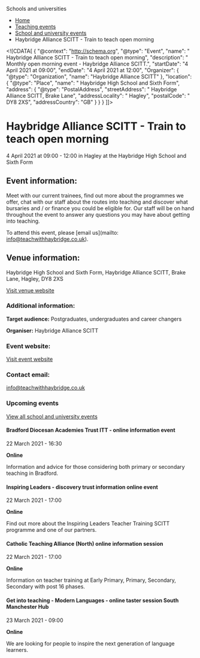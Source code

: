Schools and universities

*   [Home](/)
*   [Teaching events](/teaching-events)
*   [School and university events](/teaching-events/training-provider-events)
*   Haybridge Alliance SCITT - Train to teach open morning

<!\[CDATA\[ { "@context": "http://schema.org", "@type": "Event", "name": " Haybridge Alliance SCITT - Train to teach open morning", "description": " Monthly open morning event - Haybridge Alliance SCITT.", "startDate": "4 April 2021 at 09:00", "endDate": "4 April 2021 at 12:00", "Organizer": { "@type": "Organization", "name": "Haybridge Alliance SCITT" }, "location": { "@type": "Place", "name": " Haybridge High School and Sixth Form", "address": { "@type": "PostalAddress", "streetAddress": " Haybridge Alliance SCITT, Brake Lane", "addressLocality": " Hagley", "postalCode": " DY8 2XS", "addressCountry": "GB" } } } \]\]>

Haybridge Alliance SCITT - Train to teach open morning
======================================================

4 April 2021 at 09:00 - 12:00 in Hagley at the Haybridge High School and Sixth Form

Event information:
------------------

Meet with our current trainees, find out more about the programmes we offer, chat with our staff about the routes into teaching and discover what bursaries and / or finance you could be eligible for. Our staff will be on hand throughout the event to answer any questions you may have about getting into teaching.

To attend this event, please [email us](mailto: info@teachwithhaybridge.co.uk).

Venue information:
------------------

Haybridge High School and Sixth Form, Haybridge Alliance SCITT, Brake Lane, Hagley, DY8 2XS

[Visit venue website](http://www.teachwithhaybridge.co.uk/ "Haybridge High School and Sixth Form")

### Additional information:

**Target audience:** Postgraduates, undergraduates and career changers

**Organiser:** Haybridge Alliance SCITT

### Event website:

[Visit event website](http://www.teachwithhaybridge.co.uk/)

### Contact email:

[info@teachwithhaybridge.co.uk](mailto:info@teachwithhaybridge.co.uk)

### Upcoming events

[View all school and university events](/teaching-events/training-provider-events)

[](/teaching-events/training-provider-events/210322-bradford-diocesan-academies-trust-itt-online-information-event)

#### Bradford Diocesan Academies Trust ITT - online information event

22 March 2021 - 16:30

**Online**

Information and advice for those considering both primary or secondary teaching in Bradford.

[](/teaching-events/training-provider-events/210322-inspiring-leaders-discovery-trust-information-online-event)

#### Inspiring Leaders - discovery trust information online event

22 March 2021 - 17:00

**Online**

Find out more about the Inspiring Leaders Teacher Training SCITT programme and one of our partners.

[](/teaching-events/training-provider-events/210322-catholic-teaching-alliance-north-online-information-session)

#### Catholic Teaching Alliance (North) online information session

22 March 2021 - 17:00

**Online**

Information on teacher training at Early Primary, Primary, Secondary, Secondary with post 16 phases.

[](/teaching-events/training-provider-events/210323-get-into-teaching-modern-languages-online-taster-session-south-manchester-hub)

#### Get into teaching - Modern Languages - online taster session South Manchester Hub

23 March 2021 - 09:00

**Online**

We are looking for people to inspire the next generation of language learners.